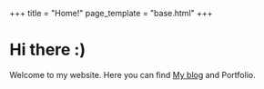 +++
title = "Home!"
page_template = "base.html"
+++

# Hi there :)

Welcome to my website. Here you can find [My blog](blog) and Portfolio.